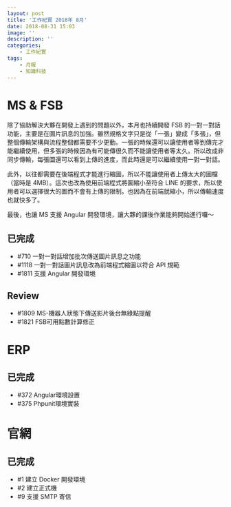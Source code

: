 ```yaml
---
layout: post
title: '工作紀實 2018年 8月'
date: 2018-08-31 15:03
image: ''
description: ''
categories:
    - 工作紀實
tags:
    - 月報
    - 知識科技
---
```

# MS & FSB

除了協助解決大夥在開發上遇到的問題以外，本月也持續開發 FSB 的一對一對話功能，主要是在圖片訊息的加強。雖然規格文字只是從「一張」變成「多張」，但整個傳輸架構與流程整個都需要不少更動。一張的時候還可以讓使用者等到傳完才能繼續使用，但多張的時候因為有可能傳很久而不能讓使用者等太久。所以改成非同步傳輸，每張圖還可以看到上傳的進度，而此時還是可以繼續使用一對一對話。

此外，以往都需要在後端程式才能進行縮圖，所以不能讓使用者上傳太大的圖檔（當時是 4MB）。這次也改為使用前端程式將圖縮小至符合 LINE 的要求，所以使用者可以選擇很大的圖而不會有上傳的限制。也因為在前端就縮小，所以傳輸速度也就快多了。

最後，也讓 MS 支援 Angular 開發環境，讓大夥的課後作業能夠開始進行囉～

## 已完成

* #710 一對一對話增加批次傳送圖片訊息之功能 
* #1118 一對一對話圖片訊息改為前端程式縮圖以符合 API 規範 
* #1811 支援 Angular 開發環境 

## Review

* #1809 MS-機器人狀態下傳送影片後台無綠點提醒 
* #1821 FSB可用點數計算修正

# ERP

## 已完成

* #372 Angular環境設置
* #375 Phpunit環境實裝

# 官網

## 已完成

* #1 建立 Docker 開發環境
* #2 建立正式機
* #9 支援 SMTP 寄信

